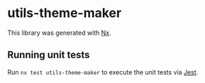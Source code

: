 # utils-theme-maker

This library was generated with [Nx](https://nx.dev).

## Running unit tests

Run `nx test utils-theme-maker` to execute the unit tests via [Jest](https://jestjs.io).
